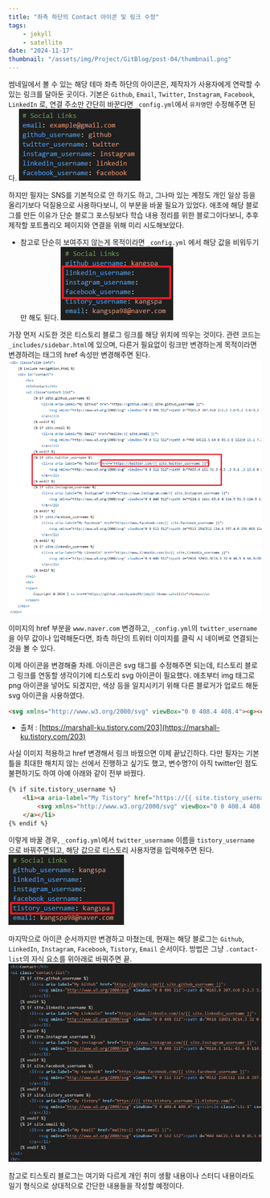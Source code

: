 ```yaml
---
title: "좌측 하단의 Contact 아이콘 및 링크 수정"
tags:
    - jekyll
    - satellite
date: "2024-11-17"
thumbnail: "/assets/img/Project/GitBlog/post-04/thumbnail.png"
---
```


썸네일에서 볼 수 있는 해당 테마 좌측 하단의 아이콘은, 제작자가 사용자에게 연락할 수 있는 링크를 달아둔 곳이다.
기본은 `Github`, `Email`, `Twitter`, `Instagram`, `Facebook`, `LinkedIn` 로, 연결 주소만 간단히 바꾼다면 `_config.yml`에서 `유저명`만 수정해주면 된다.
![Image1](/assets/img/Project/GitBlog/post-04/1.png)

하지만 필자는 SNS를 기본적으로 안 하기도 하고, 그나마 있는 계정도 개인 일상 등을 올리기보다 덕질용으로 사용하다보니, 이 부분을 바꿀 필요가 있었다.
애초에 해당 블로그를 만든 이유가 단순 블로그 포스팅보다 학습 내용 정리를 위한 블로그이다보니, 추후 제작할 포트폴리오 페이지와 연결을 위해 미리 시도해보았다.

- 참고로 단순히 보여주지 않는게 목적이라면 `_config.yml` 에서 해당 값을 비워두기만 해도 된다.
![Image2](/assets/img/Project/GitBlog/post-04/2.png)

가장 먼저 시도한 것은 티스토리 블로그 링크를 해당 위치에 띄우는 것이다.
관련 코드는 `_includes/sidebar.html`에 있으며, 다른거 필요없이 링크만 변경하는게 목적이라면 변경하려는 태그의 href 속성만 변경해주면 된다.
![Image3](/assets/img/Project/GitBlog/post-04/3.png)

이미지의 href 부분을 `www.naver.com` 변경하고, `_config.yml`의 `twitter_username`을 아무 값이나 입력해둔다면,
좌측 하단의 트위터 이미지를 클릭 시 네이버로 연결되는 것을 볼 수 있다.

이제 아이콘을 변경해줄 차례.
아이콘은 svg 태그를 수정해주면 되는데, 티스토리 블로그 링크를 연동할 생각이기에 티스토리 svg 아이콘이 필요했다.
애초부터 img 태그로 png 아이콘을 넣어도 되겠지만, 색상 등을 일치시키기 위해 다른 블로거가 업로드 해둔 svg 아이콘을 사용하였다.

```html
<svg xmlns="http://www.w3.org/2000/svg" viewBox="0 0 408.4 408.4"><g><circle class="cls-1" cx="58.18" cy="58.18" r="58.18"/><circle class="cls-1" cx="204.2" cy="58.18" r="58.18"/><circle class="cls-1" cx="204.2" cy="204.2" r="58.18"/><circle class="cls-1" cx="204.2" cy="350.22" r="58.18"/><circle class="cls-1" cx="350.22" cy="58.18" r="58.18"/></g></svg>
```
- 출처 : [https://marshall-ku.tistory.com/203](https://marshall-ku.tistory.com/203)

사실 이미지 적용하고 href 변경해서 링크 바꿨으면 이제 끝났긴하다.
다만 필자는 기본틀을 최대한 해치지 않는 선에서 진행하고 싶기도 했고, 변수명?이 아직 twitter인 점도 불편하기도 하여 아예 아래와 같이 전부 바꿨다.

```html
{% if site.tistory_username %}
    <li><a aria-label="My Tistory" href="https://{{ site.tistory_username }}.tistory.com/">
        <svg xmlns="http://www.w3.org/2000/svg" viewBox="0 0 408.4 408.4"><g><circle class="cls-1" cx="58.18" cy="58.18" r="58.18"/><circle class="cls-1" cx="204.2" cy="58.18" r="58.18"/><circle class="cls-1" cx="204.2" cy="204.2" r="58.18"/><circle class="cls-1" cx="204.2" cy="350.22" r="58.18"/><circle class="cls-1" cx="350.22" cy="58.18" r="58.18"/></g></svg>
    </a></li>
{% endif %}
```

이렇게 바꿀 경우, `_config.yml`에서 `twitter_username` 이름을 `tistory_username` 으로 바꿔주면되고, 해당 값으로 티스토리 사용자명을 입력해주면 된다.
![Image4](/assets/img/Project/GitBlog/post-04/4.png)

마지막으로 아이콘 순서까지만 변경하고 마쳤는데, 현재는 해당 블로그는
`Github`, `LinkedIn`, `Instagram`, `Facebook`, `Tistory`, `Email`
순서이다. 방법은 그냥 `.contact-list`의 자식 요소를 위아래로 바꿔주면 끝.
![Image5](/assets/img/Project/GitBlog/post-04/5.png)

참고로 티스토리 블로그는 여기와 다르게 개인 취미 생활 내용이나 스터디 내용이라도 일기 형식으로 상대적으로 간단한 내용들을 작성할 예정이다.